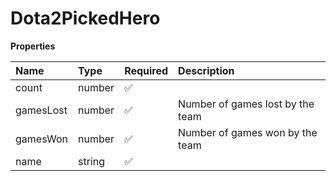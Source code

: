 # Dota2PickedHero

**Properties**

| Name      | Type   | Required | Description                      |
| :-------- | :----- | :------- | :------------------------------- |
| count     | number | ✅       |                                  |
| gamesLost | number | ✅       | Number of games lost by the team |
| gamesWon  | number | ✅       | Number of games won by the team  |
| name      | string | ✅       |                                  |
